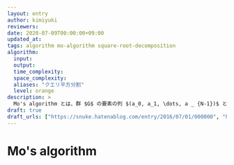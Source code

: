 ```yaml
---
layout: entry
author: kimiyuki
reviewers:
date: 2020-07-09T00:00:00+09:00
updated_at:
tags: algorithm mo-algorithm square-root-decomposition
algorithm:
  input:
  output:
  time_complexity:
  space_complexity:
  aliases: "クエリ平方分割"
  level: orange
description: >
  Mo's algorithm とは、群 $G$ の要素の列 $(a_0, a_1, \dots, a _ {N-1})$ と区間の列 $\lbrack l_0, r_0), \lbrack l_1, r_1), \dots, \lbrack l _ {Q-1}, r _ {Q-1})$ が与えられたとき、それぞれの区間中の要素の総和 $\sum _ {i \in \lbrack l_j, r_j)} a_i$ を全体で $O(N \sqrt{Q})$ あるいは $O((N + Q) \sqrt{N})$ で求めるアルゴリズムである。ただし、その計算の過程において、群の演算 $\cdot$ が要素 $A \in G$ と添字 $i$ に対し $A \cdot a_i, A \cdot a_i^{-1}, a_i \cdot A, a_i^{-1} \cdot A$ のいずれかの形でしか出現しないという特徴がある。
draft: true
draft_urls: ["https://snuke.hatenablog.com/entry/2016/07/01/000000", "https://ei1333.hateblo.jp/entry/2017/09/11/211011"]
---
```


# Mo's algorithm
